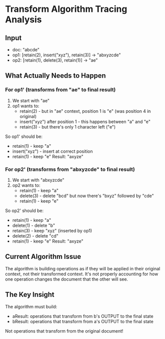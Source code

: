 # Transform Algorithm Tracing Analysis

## Input
- doc: "abcde"
- op1: [retain(2), insert("xyz"), retain(3)] → "abxyzcde"
- op2: [retain(1), delete(3), retain(1)] → "ae"

## What Actually Needs to Happen

### For op1' (transforms from "ae" to final result)
1. We start with "ae" 
2. op1 wants to:
   - retain(2) - but in "ae" context, position 1 is "e" (was position 4 in original)
   - insert("xyz") after position 1 - this happens between "a" and "e"
   - retain(3) - but there's only 1 character left ("e")

So op1' should be:
- retain(1) - keep "a"
- insert("xyz") - insert at correct position
- retain(1) - keep "e"
Result: "axyze"

### For op2' (transforms from "abxyzcde" to final result)  
1. We start with "abxyzcde"
2. op2 wants to:
   - retain(1) - keep "a"
   - delete(3) - delete "bcd" but now there's "bxyz" followed by "cde"
   - retain(1) - keep "e"

So op2' should be:
- retain(1) - keep "a"
- delete(1) - delete "b"
- retain(3) - keep "xyz" (inserted by op1)
- delete(2) - delete "cd"
- retain(1) - keep "e"
Result: "axyze"

## Current Algorithm Issue

The algorithm is building operations as if they will be applied in their original context, not their transformed context. It's not properly accounting for how one operation changes the document that the other will see.

## The Key Insight

The algorithm must build:
- aResult: operations that transform from b's OUTPUT to the final state
- bResult: operations that transform from a's OUTPUT to the final state

Not operations that transform from the original document!